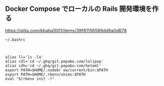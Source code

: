 ## Docker Compose でローカルの Rails 開発環境を作る
https://qiita.com/kbaba1001/items/39f81156589dd9a0d678


```
~/.bashrc



alias ll='ls -la'
alias cdl='cd ~/.ghq/git.pepabo.com/lolipop'
alias cdh='cd ~/.ghq/git.pepabo.com/heteml'
export PATH=$HOME/.nodebr ew/current/bin:$PATH
export PATH=$HOME/.rbenv/shims:$PATH
eval "$(rbenv init -)"
```


